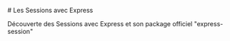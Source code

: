 # Les Sessions avec Express

Découverte des Sessions avec Express et son package officiel "express-session"
